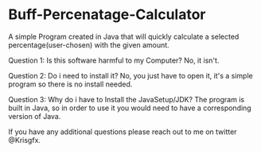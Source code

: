 # Buff-Percenatage-Calculator
A simple Program created in Java that will quickly calculate a selected percentage(user-chosen) with the given amount.

Question 1:
Is this software harmful to my Computer?
No, it isn't.

Question 2:
Do i need to install it?
No, you just have to open it, it's a simple program so there is no install needed.

Question 3:
Why do i have to Install the JavaSetup/JDK?
The program is built in Java, so in order to use it you would need to have a corresponding  version of Java.

If you have any additional  questions please reach out to me on twitter @Krisgfx.
